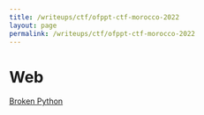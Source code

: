 ```yaml
---
title: /writeups/ctf/ofppt-ctf-morocco-2022
layout: page
permalink: /writeups/ctf/ofppt-ctf-morocco-2022
---
```


# Web

[Broken Python](/writeups/ctf/ofppt-ctf-morocco-2022/brokenpython)
